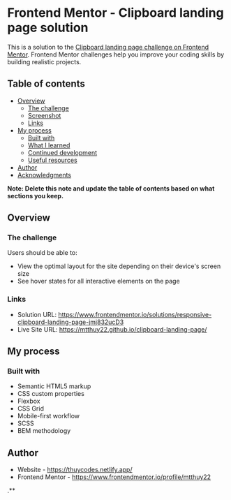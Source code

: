 # Frontend Mentor - Clipboard landing page solution

This is a solution to the [Clipboard landing page challenge on Frontend Mentor](https://www.frontendmentor.io/challenges/clipboard-landing-page-5cc9bccd6c4c91111378ecb9). Frontend Mentor challenges help you improve your coding skills by building realistic projects. 

## Table of contents

- [Overview](#overview)
  - [The challenge](#the-challenge)
  - [Screenshot](#screenshot)
  - [Links](#links)
- [My process](#my-process)
  - [Built with](#built-with)
  - [What I learned](#what-i-learned)
  - [Continued development](#continued-development)
  - [Useful resources](#useful-resources)
- [Author](#author)
- [Acknowledgments](#acknowledgments)

**Note: Delete this note and update the table of contents based on what sections you keep.**

## Overview

### The challenge

Users should be able to:

- View the optimal layout for the site depending on their device's screen size
- See hover states for all interactive elements on the page


### Links

- Solution URL: https://www.frontendmentor.io/solutions/responsive-clipboard-landing-page-jmj832ucD3
- Live Site URL: https://mtthuy22.github.io/clipboard-landing-page/

## My process

### Built with

- Semantic HTML5 markup
- CSS custom properties
- Flexbox
- CSS Grid
- Mobile-first workflow
- SCSS
- BEM methodology 

## Author

- Website - https://thuycodes.netlify.app/
- Frontend Mentor - https://www.frontendmentor.io/profile/mtthuy22

.**
